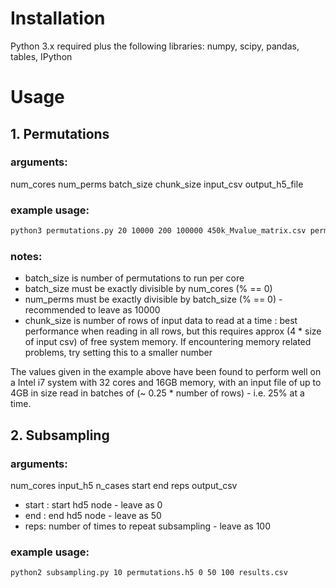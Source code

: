 # Installation
Python 3.x required
plus the following libraries:
numpy, scipy, pandas, tables, IPython

# Usage
## 1. Permutations

### arguments: 
num_cores num_perms batch_size chunk_size input_csv output_h5_file

### example usage:
```bash
python3 permutations.py 20 10000 200 100000 450k_Mvalue_matrix.csv permutations.h5
```
### notes: 
* batch_size is number of permutations to run per core
* batch_size must be exactly divisible by num_cores (% == 0)
* num_perms must be exactly divisible by batch_size (% == 0) - recommended to leave as 10000
* chunk_size is number of rows of input data to read at a time : best performance when reading in all rows, but this requires approx (4 * size of input csv) of free system memory. If encountering memory related problems, try setting this to a smaller number

The values given in the example above have been found to perform well on a Intel i7 system with 32 cores and 16GB memory, with an input file of up to 4GB in size read in batches of (~ 0.25 * number of rows)  - i.e. 25% at a time.

## 2. Subsampling
### arguments: 
num_cores input_h5 n_cases start end reps output_csv

* start : start hd5 node - leave as 0
* end : end hd5 node - leave as 50
* reps: number of times to repeat subsampling - leave as 100

### example usage:
```bash
python2 subsampling.py 10 permutations.h5 0 50 100 results.csv
```
